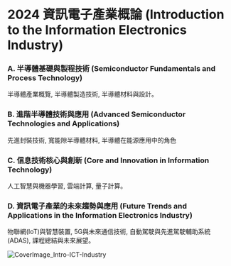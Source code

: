 # 2024 資訊電子產業概論 (Introduction to the Information Electronics Industry)

### A. 半導體基礎與製程技術 (Semiconductor Fundamentals and Process Technology)

半導體產業概覽, 半導體製造技術, 半導體材料與設計。

### B. 進階半導體技術與應用 (Advanced Semiconductor Technologies and Applications)

先進封裝技術, 寬能隙半導體材料, 半導體在能源應用中的角色

### C. 信息技術核心與創新 (Core and Innovation in Information Technology)

人工智慧與機器學習, 雲端計算, 量子計算。

### D. 資訊電子產業的未來趨勢與應用 (Future Trends and Applications in the Information Electronics Industry)

物聯網(IoT)與智慧裝置, 5G與未來通信技術, 自動駕駛與先進駕駛輔助系統(ADAS), 課程總結與未來展望。

![CoverImage_Intro-ICT-Industry](https://github.com/Grace-TA/ITEE2024/assets/89304181/b6bbd113-526e-4795-8786-4016c99d56c5)
